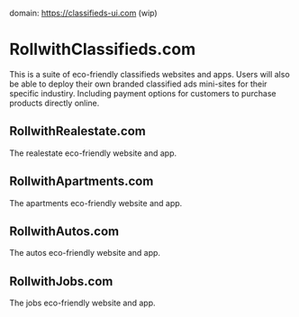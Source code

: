 domain: https://classifieds-ui.com (wip)

# RollwithClassifieds.com

This is a suite of eco-friendly classifieds websites and apps. Users will also be able to deploy their own branded classified ads mini-sites for their specific industiry. Including payment options for customers to purchase products directly online.

## RollwithRealestate.com

The realestate eco-friendly website and app.

## RollwithApartments.com

The apartments eco-friendly website and app.

## RollwithAutos.com

The autos eco-friendly website and app.

## RollwithJobs.com

The jobs eco-friendly website and app.
